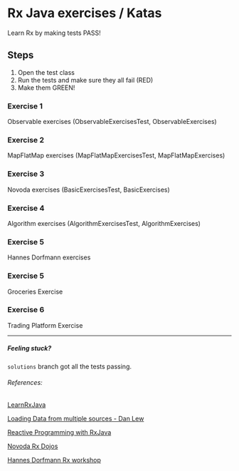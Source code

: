# Rx Java exercises / Katas

Learn Rx by making tests PASS!

## Steps
1. Open the test class
2. Run the tests and make sure they all fail (RED)
3. Make them GREEN!

### Exercise 1
Observable exercises (ObservableExercisesTest, ObservableExercises)

### Exercise 2
MapFlatMap exercises (MapFlatMapExercisesTest, MapFlatMapExercises)

### Exercise 3
Novoda exercises (BasicExercisesTest, BasicExercises)

### Exercise 4
Algorithm exercises (AlgorithmExercisesTest, AlgorithmExercises)

### Exercise 5
Hannes Dorfmann exercises

### Exercise 5
Groceries Exercise

### Exercise 6
Trading Platform Exercise

---
##### Feeling stuck?

`solutions` branch got all the tests passing.

###### References:
[LearnRxJava](https://github.com/jhusain/learnrxjava)

[Loading Data from multiple sources - Dan Lew](http://blog.danlew.net/2015/06/22/loading-data-from-multiple-sources-with-rxjava/)

[Reactive Programming with RxJava](http://shop.oreilly.com/product/0636920042228.do)

[Novoda Rx Dojos](https://github.com/novoda/dojos/tree/master/workshops/RxJava)

[Hannes Dorfmann Rx workshop](https://github.com/sockeqwe/rxworkshop)